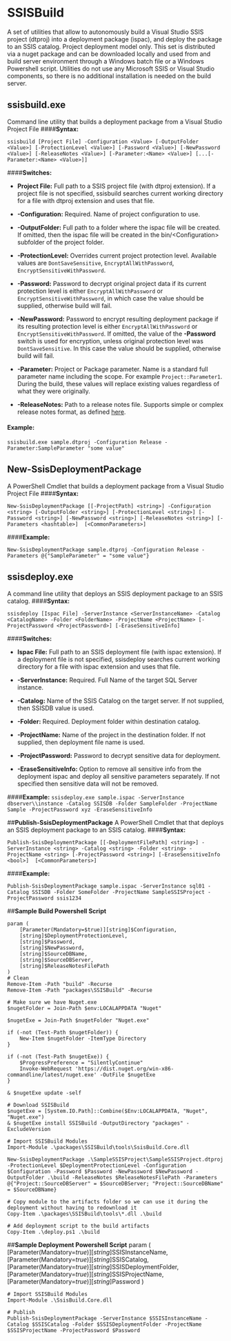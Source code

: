 
# **SSISBuild**
A set of utilities that allow to autonomously build a Visual Studio SSIS project (dtproj) into a deployment package (ispac), and deploy the package to an SSIS catalog. Project deployment model only. This set is distributed via a nuget package and can be downloaded locally and used from and build server environment through a Windows batch file or a Windows Powershell script. Utilities do not use any Microsoft SSIS or Visual Studio components, so there is no additional installation is needed on the build server.
## **ssisbuild.exe** 
Command line utility that builds a deployment package from a Visual Studio Project File
####**Syntax:**

`ssisbuild [Project File] -Configuration <Value> [-OutputFolder <Value>] [-ProtectionLevel <Value>] [-Password <Value>] [-NewPassword <Value>] [-ReleaseNotes <Value>] [-Parameter:<Name> <Value>] [...[-Parameter:<Name> <Value>]]`

####**Switches:**
- **Project File:**
Full path to a SSIS project file (with dtproj extension). If a project file is not specified, ssisbuild searches current working directory for a file with dtproj extension and uses that file.

- **-Configuration:**
Required. Name of project configuration to use.

- **-OutputFolder:**
Full path to a folder where the ispac file will be created. If omitted, then the ispac file will be created in the bin/&lt;Configuration&gt; subfolder of the project folder.

- **-ProtectionLevel:**
Overrides current project protection level. Available values are `DontSaveSensitive`, `EncryptAllWithPassword`, `EncryptSensitiveWithPassword`.

- **-Password:**
Password to decrypt original project data if its current protection level is either `EncryptAllWithPassword` or `EncryptSensitiveWithPassword`,  in which case the value should be supplied, otherwise build will fail.

- **-NewPassword:**
Password to encrypt resulting deployment package if its resulting protection level is either `EncryptAllWithPassword` or `EncryptSensitiveWithPassword`. If omitted, the value of the **-Password** switch is used for encryption, unless original protection level was `DontSaveSensitive`. In this case the value should be supplied, otherwise build will fail.

- **-Parameter:**
Project or Package parameter. Name is a standard full parameter name including the scope. For example `Project::Parameter1`. During the build, these values will replace existing values regardless of what they were originally.

- **-ReleaseNotes:**
Path to a release notes file. Supports simple or complex release notes format, as defined [here](http://fsharp.github.io/FAKE/apidocs/fake-releasenoteshelper.html).

#### **Example:**
`ssisbuild.exe sample.dtproj -Configuration Release -Parameter:SampleParameter "some value"`

## **New-SsisDeploymentPackage**
A PowerShell Cmdlet that builds a deployment package from a Visual Studio Project File
####**Syntax:**

`New-SsisDeploymentPackage [[-ProjectPath] <string>] -Configuration <string> [-OutputFolder <string>] [-ProtectionLevel <string>] [-Password <string>] [-NewPassword <string>] [-ReleaseNotes <string>] [-Parameters <hashtable>]  [<CommonParameters>]`

####**Example:**

`New-SsisDeploymentPackage sample.dtproj -Configuration Release -Parameters @{"SampleParameter" = "some value"}`

## **ssisdeploy.exe**
A command line utility that deploys an SSIS deployment package to an SSIS catalog. 
####**Syntax:**

`ssisdeploy [Ispac File] -ServerInstance <ServerInstanceName> -Catalog <CatalogName> -Folder <FolderName> -ProjectName <ProjectName> [-ProjectPassword <ProjectPassword>] [-EraseSensitiveInfo]`

####**Switches:**
- **Ispac File:**
Full path to an SSIS deployment file (with ispac extension). If a deployment file is not specified, ssisdeploy searches current working directory for a file with ispac extension and uses that file.

- **-ServerInstance:**
Required. Full Name of the target SQL Server instance.

- **-Catalog:**
 Name of the SSIS Catalog on the target server. If not supplied, then SSISDB value is used.

- **-Folder:**
Required. Deployment folder within destination catalog.

- **-ProjectName:**
Name of the project in the destination folder. If not supplied, then deployment file name is used.

- **-ProjectPassword:**
Password to decrypt sensitive data for deployment.

- **-EraseSensitiveInfo:**
Option to remove all sensitive info from the deployment ispac and deploy all sensitive parameters separately. If not specified then sensitive data will not be removed.

####**Example:**
`ssisdeploy.exe sample.ispac -ServerInstance dbserver\\instance -Catalog SSISDB -Folder SampleFolder -ProjectName Sample -ProjectPassword xyz -EraseSensitiveInfo`

##**Publish-SsisDeploymentPackage**
A PowerShell Cmdlet that that deploys an SSIS deployment package to an SSIS catalog.
####**Syntax:**

`Publish-SsisDeploymentPackage [[-DeploymentFilePath] <string>] -ServerInstance <string> -Catalog <string> -Folder <string> -ProjectName <string> [-ProjectPassword <string>] [-EraseSensitiveInfo <bool>]  [<CommonParameters>]`

####**Example:**

`Publish-SsisDeploymentPackage sample.ispac -ServerInstance sql01 -Catalog SSISDB -Folder SomeFolder -ProjectName SampleSSISProject -ProjectPassword ssis1234`

##**Sample Build Powershell Script**

    param (
        [Parameter(Mandatory=$true)][string]$Configuration,
        [string]$DeploymentProtectionLevel,
        [string]$Password,
        [string]$NewPassword,
        [string]$SourceDBName,
        [string]$SourceDBServer,
        [string]$ReleaseNotesFilePath
    )
    # Clean
    Remove-Item -Path "build" -Recurse
    Remove-Item -Path "packages\SSISBuild" -Recurse
    
    # Make sure we have Nuget.exe
    $nugetFolder = Join-Path $env:LOCALAPPDATA "Nuget"
    
    $nugetExe = Join-Path $nugetFolder "Nuget.exe"
    
    if (-not (Test-Path $nugetFolder)) {
        New-Item $nugetFolder -ItemType Directory
    }
    
    if (-not (Test-Path $nugetExe)) {
        $ProgressPreference = "SilentlyContinue"
        Invoke-WebRequest 'https://dist.nuget.org/win-x86-commandline/latest/nuget.exe' -OutFile $nugetExe
    }
    
    & $nugetExe update -self
    
    # Download SSISBuild
    $nugetExe = [System.IO.Path]::Combine($Env:LOCALAPPDATA, "Nuget", "Nuget.exe")
    & $nugetExe install SSISBuild -OutputDirectory "packages" -ExcludeVersion
    
    # Import SSISBuild Modules
    Import-Module .\packages\SSISBuild\tools\SsisBuild.Core.dll
    
    New-SsisDeploymentPackage .\SampleSSISProject\SampleSSISProject.dtproj -ProtectionLevel $DeploymentProtectionLevel -Configuration $Configuration -Password $Password -NewPassword $NewPassword -OutputFolder .\build -ReleaseNotes $ReleaseNotesFilePath -Parameters @{"Project::SourceDBServer" = $SourceDBServer; "Project::SourceDBName" = $SourceDBName}
    
    # Copy module to the artifacts folder so we can use it during the deployment without having to redownload it
    Copy-Item .\packages\SSISBuild\tools\*.dll .\build
    
    # Add deployment script to the build artifacts
	Copy-Item .\deploy.ps1 .\build

##**Sample Deployment Powershell Script**
	param (
	    [Parameter(Mandatory=$true)][string]$SSISInstanceName,
	    [Parameter(Mandatory=$true)][string]$SSISCatalog,
	    [Parameter(Mandatory=$true)][string]$SSISDeploymentFolder,
	    [Parameter(Mandatory=$true)][string]$SSISProjectName,
	    [Parameter(Mandatory=$true)][string]$Password
	)
	
	# Import SSISBuild Modules
	Import-Module .\SsisBuild.Core.dll
	
	# Publish 
	Publish-SsisDeploymentPackage -ServerInstance $SSISInstanceName -Catalog $SSISCatalog -Folder $SSISDeploymentFolder -ProjectName $SSISProjectName -ProjectPassword $Password
